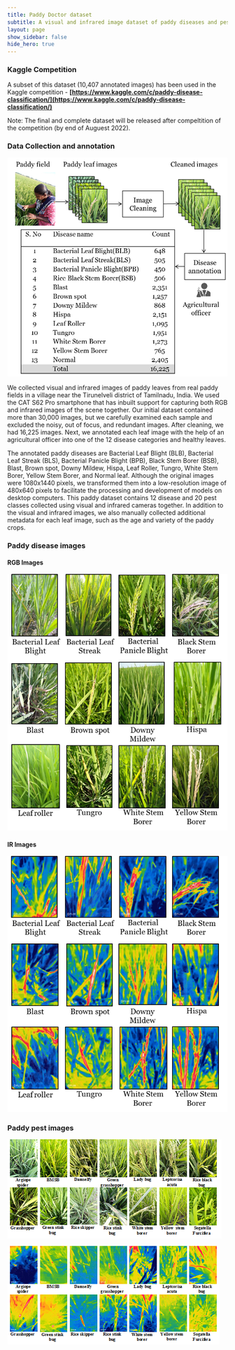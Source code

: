 ```yaml
---
title: Paddy Doctor dataset
subtitle: A visual and infrared image dataset of paddy diseases and pests.
layout: page
show_sidebar: false
hide_hero: true
---
```


### Kaggle Competition
A subset of this dataset (10,407 annotated images) has been used in the Kaggle competition - 
**[https://www.kaggle.com/c/paddy-disease-classification/](https://www.kaggle.com/c/paddy-disease-classification/)**

Note: The final and complete dataset will be released after compeltition of the competition (by end of Auguest 2022).

### Data Collection and annotation
![Data collection Overview](./assets/img/Datacollection_overview2.png)

We collected visual and infrared images of paddy leaves from real paddy fields in a village near the Tirunelveli district of Tamilnadu, India. We used the CAT S62 Pro smartphone that has inbuilt support for capturing both RGB and infrared images of the scene together. Our initial dataset contained more than 30,000 images, but we carefully examined each sample and excluded the noisy, out of focus, and redundant images. After cleaning, we had 16,225 images. Next, we annotated each leaf image with the help of an agricultural officer into one of the 12 disease categories and healthy leaves. 

The annotated paddy diseases are Bacterial Leaf Blight (BLB), Bacterial Leaf Streak (BLS), Bacterial Panicle Blight (BPB), Black Stem Borer (BSB), Blast, Brown spot, Downy Mildew, Hispa, Leaf Roller, Tungro, White Stem Borer, Yellow Stem Borer, and Normal leaf.  Although the original images were 1080x1440 pixels, we transformed them into a low-resolution image of 480x640 pixels to facilitate the processing and development of models on desktop computers. This  paddy dataset contains 12 disease and 20 pest classes collected using visual and infrared cameras together. In addition to the visual and infrared images, we also manually collected additional metadata for each leaf image, such as the age and variety of the paddy crops.


### Paddy disease images

#### RGB Images
![RGB Diseases](./assets/img/RGB_disease_classes2.png)

#### IR Images
![IR Diseasaes](./assets/img/IR_disease_classes.png)

### Paddy pest images
![RGB Pests](./assets/img/RGBpests.png)

![IR Pests](./assets/img/irpests.png)

